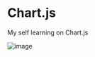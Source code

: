# Chart.js
My self learning on Chart.js

![image](https://user-images.githubusercontent.com/56244402/110635015-3ad93100-81dd-11eb-947f-26989fdfde5e.png)

